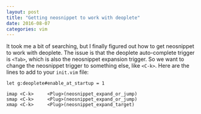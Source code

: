 ```yaml
---
layout: post
title: "Getting neosnippet to work with deoplete"
date: 2016-08-07
categories: vim
---
```


It took me a bit of searching, but I finally figured out how to get neosnippet to work with deoplete. The issue is that the deoplete auto-complete trigger is `<Tab>`, which is also the neosnippet expansion trigger. So we want to change the neosnippet trigger to something else, like `<C-k>`. Here are the lines to add to your `init.vim` file:

~~~vim
let g:deoplete#enable_at_startup = 1

imap <C-k>     <Plug>(neosnippet_expand_or_jump)
smap <C-k>     <Plug>(neosnippet_expand_or_jump)
xmap <C-k>     <Plug>(neosnippet_expand_target)
~~~

